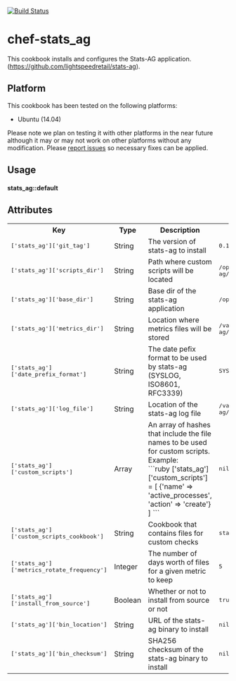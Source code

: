 [![Build Status](https://magnum.travis-ci.com/lightspeedretail/chef-chef-stats_ag.svg?token=hGPXx24AgMgUkkRGwnLG&branch=master)](https://magnum.travis-ci.com/lightspeedretail/chef-chef-stats_ag)

# chef-stats\_ag

This cookbook installs and configures the Stats-AG application. (https://github.com/lightspeedretail/stats-ag).

## Platform

This cookbook has been tested on the following platforms:

* Ubuntu (14.04)

Please note we plan on testing it with other platforms in the near future although it may or may not work on other platforms without any modification. Please
[report issues](https://github.com/lightspeedretail/chef-stats_ag/issues) so necessary fixes can be applied.


## Usage

#### stats_ag::default


## Attributes

<table>
  <tr>
    <th>Key</th>
    <th>Type</th>
    <th>Description</th>
    <th>Default</th>
  </tr>
  <tr>
    <td><tt>['stats_ag']['git_tag']</tt></td>
    <td>String</td>
    <td>The version of stats-ag to install</td>
    <td><tt>0.1.0</tt></td>
  </tr>
  <tr>
    <td><tt>['stats_ag']['scripts_dir']</tt></td>
    <td>String</td>
    <td>Path where custom scripts will be located</td>
    <td><tt>/opt/stats-ag/scripts</tt></td>
  </tr>
  <tr>
    <td><tt>['stats_ag']['base_dir']</tt></td>
    <td>String</td>
    <td>Base dir of the stats-ag application</td>
    <td><tt>/opt/stats-ag</tt></td>
  </tr>
  <tr>
    <td><tt>['stats_ag']['metrics_dir']</tt></td>
    <td>String</td>
    <td>Location where metrics files will be stored</td>
    <td><tt>/var/log/stats-ag/metrics/</tt></td>
  </tr>
  <tr>
    <td><tt>['stats_ag']['date_prefix_format']</tt></td>
    <td>String</td>
    <td>The date pefix format to be used by stats-ag (SYSLOG, ISO8601, RFC3339)</td>
    <td><tt>SYSLOG</tt></td>
  </tr>
  <tr>
    <td><tt>['stats_ag']['log_file']</tt></td>
    <td>String</td>
    <td>Location of the stats-ag log file</td>
    <td><tt>/var/log/stats-ag/status.log</tt></td>
  </tr>
  <tr>
    <td><tt>['stats_ag']['custom_scripts']</tt></td>
    <td>Array</td>
    <td>An array of hashes that include the file names to be used for custom scripts.<br/>
      Example:<br/>
      ```ruby
      ['stats_ag']['custom_scripts'] = [
        {'name' => 'active_processes', 'action' => 'create'}
      ]
      ```
    </td>
    <td><tt>nil</tt></td>
  </tr>
  <tr>
    <td><tt>['stats_ag']['custom_scripts_cookbook']</tt></td>
    <td>String</td>
    <td>Cookbook that contains files for custom checks</td>
    <td><tt>stats_ag</tt></td>
  </tr>
  <tr>
    <td><tt>['stats_ag']['metrics_rotate_frequency']</tt></td>
    <td>Integer</td>
    <td>The number of days worth of files for a given metric to keep</td>
    <td><tt>5</tt></td>
  </tr>
  <tr>
    <td><tt>['stats_ag']['install_from_source']</tt></td>
    <td>Boolean</td>
    <td>Whether or not to install from source or not</td>
    <td><tt>true</tt></td>
  </tr>
  <tr>
    <td><tt>['stats_ag']['bin_location']</tt></td>
    <td>String</td>
    <td>URL of the stats-ag binary to install</td>
    <td><tt>nil</tt></td>
  </tr>
  <tr>
    <td><tt>['stats_ag']['bin_checksum']</tt></td>
    <td>String</td>
    <td>SHA256 checksum of the stats-ag binary to install</td>
    <td><tt>nil</tt></td>
  </tr>
</table>

